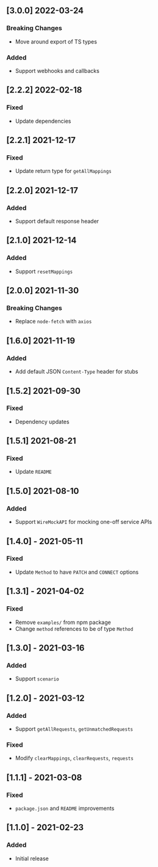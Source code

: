 <!---
Template for next unreleased block, should not be visible in github ui.
## [unreleased]
### Breaking Changes
### Security
### Removed
### Added
### Deprecated
### Fixed
--->

## [3.0.0] 2022-03-24

### Breaking Changes

- Move around export of TS types

### Added

- Support webhooks and callbacks

## [2.2.2] 2022-02-18

### Fixed

- Update dependencies

## [2.2.1] 2021-12-17

### Fixed

- Update return type for `getAllMappings`

## [2.2.0] 2021-12-17

### Added

- Support default response header

## [2.1.0] 2021-12-14

### Added

- Support `resetMappings`

## [2.0.0] 2021-11-30

### Breaking Changes

- Replace `node-fetch` with `axios`

## [1.6.0] 2021-11-19

### Added

- Add default JSON `Content-Type` header for stubs

## [1.5.2] 2021-09-30

### Fixed

- Dependency updates

## [1.5.1] 2021-08-21

### Fixed

- Update `README`

## [1.5.0] 2021-08-10

### Added

- Support `WireMockAPI` for mocking one-off service APIs

## [1.4.0] - 2021-05-11

### Fixed

- Update `Method` to have `PATCH` and `CONNECT` options

## [1.3.1] - 2021-04-02

### Fixed

- Remove `examples/` from npm package
- Change `method` references to be of type `Method`

## [1.3.0] - 2021-03-16

### Added

- Support `scenario`

## [1.2.0] - 2021-03-12

### Added

- Support `getAllRequests`, `getUnmatchedRequests`

### Fixed

- Modify `clearMappings`, `clearRequests`, `requests`

## [1.1.1] - 2021-03-08

### Fixed

- `package.json` and `README` improvements

## [1.1.0] - 2021-02-23

### Added

- Initial release
